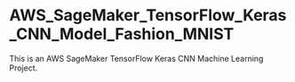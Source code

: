 # AWS_SageMaker_TensorFlow_Keras_CNN_Model_Fashion_MNIST

This is an AWS SageMaker TensorFlow Keras CNN Machine Learning Project.
